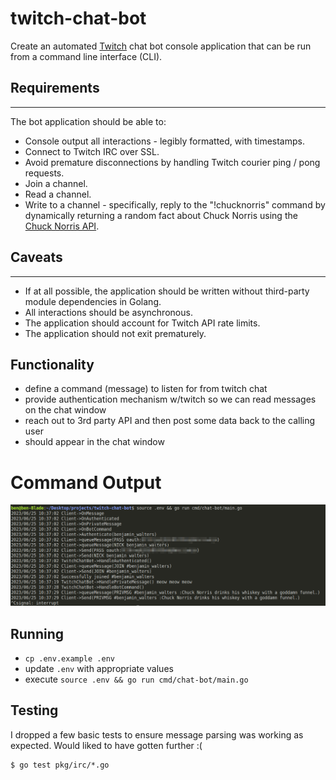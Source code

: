 # twitch-chat-bot

Create an automated [Twitch](https://dev.twitch.tv/docs/irc) chat bot console application that can be run from a command line interface (CLI).

## Requirements
---
The bot application should be able to:
* Console output all interactions - legibly formatted, with timestamps.
* Connect to Twitch IRC over SSL.
* Avoid premature disconnections by handling Twitch courier ping / pong requests.
* Join a channel.
* Read a channel.
* Write to a channel - specifically, reply to the "!chucknorris" command by dynamically returning a random fact about Chuck Norris using the [Chuck Norris API](https://api.chucknorris.io).

## Caveats ##
---
* If at all possible, the application should be written without third-party module dependencies in Golang.
* All interactions should be asynchronous.
* The application should account for Twitch API rate limits.
* The application should not exit prematurely.

## Functionality
- define a command (message) to listen for from twitch chat
- provide authentication mechanism w/twitch so we can read messages on the chat window
- reach out to 3rd party API and then post some data back to the calling user
- should appear in the chat window

# Command Output

![twitch bot output](twitch-bot-output.png)

## Running

- `cp .env.example .env`
- update `.env` with appropriate values
- execute `source .env && go run cmd/chat-bot/main.go`

## Testing

I dropped a few basic tests to ensure message parsing was working as expected. Would liked to have gotten further :(

```
$ go test pkg/irc/*.go
```